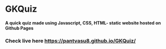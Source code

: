 # GKQuiz
#### A quick quiz made using Javascript, CSS, HTML- static website hosted on Github Pages
### Check live here https://pantvasu8.github.io/GKQuiz/
